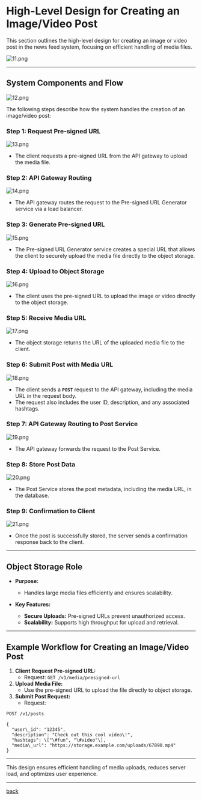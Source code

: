 # **High-Level Design for Creating an Image/Video Post**

This section outlines the high-level design for creating an image or video post in the news feed system, focusing on efficient handling of media files.

![11.png](img/11.png)

---


## **System Components and Flow**


![12.png](img/12.png)

The following steps describe how the system handles the creation of an image/video post:

### **Step 1: Request Pre-signed URL**

![13.png](img/13.png)

* The client requests a pre-signed URL from the API gateway to upload the media file.

### **Step 2: API Gateway Routing**

![14.png](img/14.png)

* The API gateway routes the request to the Pre-signed URL Generator service via a load balancer.

### **Step 3: Generate Pre-signed URL**

![15.png](img/15.png)

* The Pre-signed URL Generator service creates a special URL that allows the client to securely upload the media file directly to the object storage.

### **Step 4: Upload to Object Storage**

![16.png](img/16.png)

* The client uses the pre-signed URL to upload the image or video directly to the object storage.

### **Step 5: Receive Media URL**

![17.png](img/17.png)

* The object storage returns the URL of the uploaded media file to the client.

### **Step 6: Submit Post with Media URL**

![18.png](img/18.png)

* The client sends a **`POST`** request to the API gateway, including the media URL in the request body.  
* The request also includes the user ID, description, and any associated hashtags.
 

### **Step 7: API Gateway Routing to Post Service**

![19.png](img/19.png)

* The API gateway forwards the request to the Post Service.

### **Step 8: Store Post Data**

![20.png](img/20.png)

* The Post Service stores the post metadata, including the media URL, in the database.

### **Step 9: Confirmation to Client**

![21.png](img/21.png)

* Once the post is successfully stored, the server sends a confirmation response back to the client.

---

## **Object Storage Role**

* **Purpose:**

  * Handles large media files efficiently and ensures scalability.  
* **Key Features:**

  * **Secure Uploads:** Pre-signed URLs prevent unauthorized access.  
  * **Scalability:** Supports high throughput for upload and retrieval.

---

## **Example Workflow for Creating an Image/Video Post**

1. **Client Request Pre-signed URL:**  
   * Request: `GET /v1/media/presigned-url`  
2. **Upload Media File:**  
   * Use the pre-signed URL to upload the file directly to object storage.  
3. **Submit Post Request:**  
   * Request:

`POST /v1/posts`

```
{  
  "user\_id": "12345",  
  "description": "Check out this cool video\!",  
  "hashtags": \["\#fun", "\#video"\],  
  "media\_url": "https://storage.example.com/uploads/67890.mp4"  
}
```

---

This design ensures efficient handling of media uploads, reduces server load, and optimizes user experience.

---

[back](../README.md)